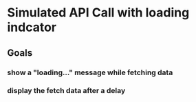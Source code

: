 # Simulated API Call with loading indcator 

## Goals

### show a "loading..." message while fetching data

### display the fetch data after a delay